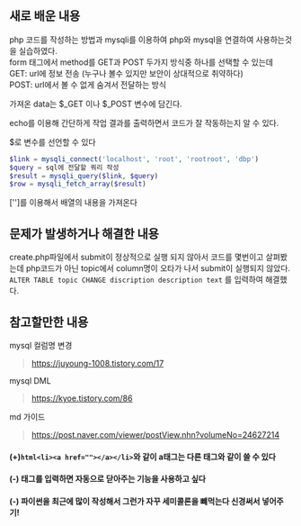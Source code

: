 ## 새로 배운 내용  
php 코드를 작성하는 방법과 mysqli를 이용하여 php와 mysql을 연결하여 사용하는것을 실습하였다.  
form 태그에서 method를 GET과 POST 두가지 방식중 하나를 선택할 수 있는데  
GET: url에 정보 전송 (누구나 볼수 있지만 보안이 상대적으로 취약하다)  
POST: url에서 볼 수 없게 숨겨서 전달하는 방식  

가져온 data는 $\_GET 이나 $\_POST 변수에 담긴다.

echo를 이용해 간단하게 작업 결과를 출력하면서 코드가 잘 작동하는지 알 수 있다.

$로 변수를 선언할 수 있다

```php
$link = mysqli_connect('localhost', 'root', 'rootroot', 'dbp')
$query = sql에 전달할 쿼리 작성
$result = mysqli_query($link, $query)
$row = mysqli_fetch_array($result)
```

['']를 이용해서 배열의 내용을 가져온다

## 문제가 발생하거나 해결한 내용  
create.php파일에서 submit이 정상적으로 실행 되지 않아서 코드를 몇번이고 살펴봤는데 php코드가 아닌 topic에서 column명이 오타가 나서 submit이 실행되지 않았다.  
`ALTER TABLE topic CHANGE discription description text` 를 입력하여 해결했다.

## 참고할만한 내용  
mysql 컬럼명 변경
> https://juyoung-1008.tistory.com/17

mysql DML
> https://kyoe.tistory.com/86

md 가이드
> https://post.naver.com/viewer/postView.nhn?volumeNo=24627214

#### (+)```html<li><a href=""></a></li>```와 같이 a태그는 다른 태그와 같이 쓸 수 있다  
#### (-) 태그를 입력하면 자동으로 닫아주는 기능을 사용하고 싶다
#### (-) 파이썬을 최근에 많이 작성해서 그런가 자꾸 세미콜론을 뺴먹는다 신경써서 넣어주기!
